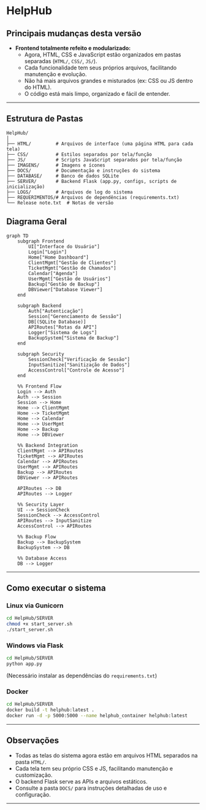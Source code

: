 # HelpHub

## Principais mudanças desta versão

- **Frontend totalmente refeito e modularizado:**
  - Agora, HTML, CSS e JavaScript estão organizados em pastas separadas (`HTML/`, `CSS/`, `JS/`).
  - Cada funcionalidade tem seus próprios arquivos, facilitando manutenção e evolução.
  - Não há mais arquivos grandes e misturados (ex: CSS ou JS dentro do HTML).
  - O código está mais limpo, organizado e fácil de entender.

---

## Estrutura de Pastas

```
HelpHub/
│
├── HTML/         # Arquivos de interface (uma página HTML para cada tela)
├── CSS/          # Estilos separados por tela/função
├── JS/           # Scripts JavaScript separados por tela/função
├── IMAGENS/      # Imagens e ícones
├── DOCS/         # Documentação e instruções do sistema
├── DATABASE/     # Banco de dados SQLite
├── SERVER/       # Backend Flask (app.py, configs, scripts de inicialização)
├── LOGS/         # Arquivos de log do sistema
├── REQUERIMENTOS/# Arquivos de dependências (requirements.txt)
└── Release note.txt  # Notas de versão
```

## Diagrama Geral

```mermaid
graph TD
    subgraph Frontend
        UI["Interface do Usuário"]
        Login["Login"]
        Home["Home Dashboard"]
        ClientMgmt["Gestão de Clientes"]
        TicketMgmt["Gestão de Chamados"]
        Calendar["Agenda"]
        UserMgmt["Gestão de Usuários"]
        Backup["Gestão de Backup"]
        DBViewer["Database Viewer"]
    end

    subgraph Backend
        Auth["Autenticação"]
        Session["Gerenciamento de Sessão"]
        DB[(SQLite Database)]
        APIRoutes["Rotas da API"]
        Logger["Sistema de Logs"]
        BackupSystem["Sistema de Backup"]
    end

    subgraph Security
        SessionCheck["Verificação de Sessão"]
        InputSanitize["Sanitização de Dados"]
        AccessControl["Controle de Acesso"]
    end

    %% Frontend Flow
    Login --> Auth
    Auth --> Session
    Session --> Home
    Home --> ClientMgmt
    Home --> TicketMgmt
    Home --> Calendar
    Home --> UserMgmt
    Home --> Backup
    Home --> DBViewer

    %% Backend Integration
    ClientMgmt --> APIRoutes
    TicketMgmt --> APIRoutes
    Calendar --> APIRoutes
    UserMgmt --> APIRoutes
    Backup --> APIRoutes
    DBViewer --> APIRoutes

    APIRoutes --> DB
    APIRoutes --> Logger

    %% Security Layer
    UI --> SessionCheck
    SessionCheck --> AccessControl
    APIRoutes --> InputSanitize
    AccessControl --> APIRoutes

    %% Backup Flow
    Backup --> BackupSystem
    BackupSystem --> DB

    %% Database Access
    DB --> Logger
```

---

## Como executar o sistema

### Linux via Gunicorn

```sh
cd HelpHub/SERVER
chmod +x start_server.sh
./start_server.sh
```

### Windows via Flask

```sh
cd HelpHub/SERVER
python app.py
```

(Necessário instalar as dependências do `requirements.txt`)

### Docker

```sh
cd HelpHub/SERVER
docker build -t helphub:latest .
docker run -d -p 5000:5000 --name helphub_container helphub:latest
```

---

## Observações

- Todas as telas do sistema agora estão em arquivos HTML separados na pasta `HTML/`.
- Cada tela tem seu próprio CSS e JS, facilitando manutenção e customização.
- O backend Flask serve as APIs e arquivos estáticos.
- Consulte a pasta `DOCS/` para instruções detalhadas de uso e configuração.

---
